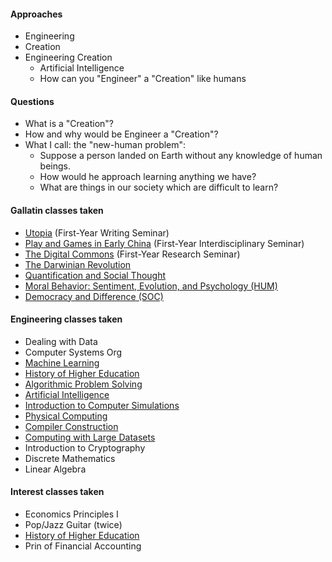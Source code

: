 #### Approaches

- Engineering
- Creation
- Engineering Creation
	- Artificial Intelligence
	- How can you "Engineer" a "Creation" like humans

#### Questions

- What is a "Creation"?
- How and why would be Engineer a "Creation"?
- What I call: the "new-human problem":
	- Suppose a person landed on Earth without any knowledge of human beings.
	- How would he approach learning anything we have?
	- What are things in our society which are difficult to learn?

#### Gallatin classes taken

- [Utopia](https://github.com/AbhiAgarwal/gallatin/tree/master/Classes/Utopia) (First-Year Writing Seminar)
- [Play and Games in Early China](https://github.com/AbhiAgarwal/gallatin/tree/master/Classes/Play%20and%20Games%20in%20Early%20China) (First-Year Interdisciplinary Seminar)
- [The Digital Commons](https://github.com/AbhiAgarwal/gallatin/tree/master/Classes/Digital%20Commons) (First-Year Research Seminar)
- [The Darwinian Revolution](https://github.com/AbhiAgarwal/gallatin/tree/master/Classes/The%20Darwinian%20Revolution)
- [Quantification and Social Thought](https://github.com/AbhiAgarwal/gallatin/tree/master/Classes/Quantification%20and%20Social)
- [Moral Behavior: Sentiment, Evolution, and Psychology (HUM)](https://github.com/AbhiAgarwal/gallatin/tree/master/Classes/Moral%20Behavior:%20Sentiment%20%26%20Psychology)
- [Democracy and Difference (SOC)](https://github.com/AbhiAgarwal/gallatin/tree/master/Classes/Democracy%20and%20Difference)

#### Engineering classes taken

- Dealing with Data
- Computer Systems Org
- [Machine Learning](https://github.com/AbhiAgarwal/classes/tree/master/Machine%20Learning)
- [History of Higher Education](https://github.com/AbhiAgarwal/gallatin/tree/master/Classes/History%20of%20Higher%20Education)
- [Algorithmic Problem Solving](https://github.com/AbhiAgarwal/classes/tree/master/Algorithmic%20Problem%20Solving)
- [Artificial Intelligence](https://github.com/AbhiAgarwal/classes/tree/master/Artificial%20Intelligence)
- [Introduction to Computer Simulations](https://github.com/AbhiAgarwal/classes/tree/master/Simulations)
- [Physical Computing](https://github.com/AbhiAgarwal/classes/tree/master/Physical%20Computing)
- [Compiler Construction](https://github.com/abhiagarwal/compiler)
- [Computing with Large Datasets](https://github.com/AbhiAgarwal/classes/tree/master/Computing%20with%20Large%20Data%20Sets)
- Introduction to Cryptography
- Discrete Mathematics
- Linear Algebra

#### Interest classes taken

- Economics Principles I
- Pop/Jazz Guitar (twice)
- [History of Higher Education](https://github.com/AbhiAgarwal/gallatin/tree/master/Classes/History%20of%20Higher%20Education)
- Prin of Financial Accounting